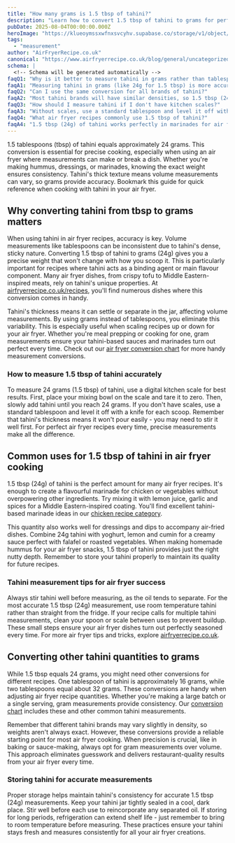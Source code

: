 ```yaml
---
title: "How many grams is 1.5 tbsp of tahini?"
description: "Learn how to convert 1.5 tbsp of tahini to grams for perfect recipes every time. Get accurate measurements for your air fryer dishes."
pubDate: 2025-08-04T00:00:00.000Z
heroImage: "https://klueoymssxwfnxsvcyhv.supabase.co/storage/v1/object/public/Shmucket/how-many-grams-is-1-5-tbsp-of-tahini.webp"
tags:
  - "measurement"
author: "AirFryerRecipe.co.uk"
canonical: "https://www.airfryerrecipe.co.uk/blog/general/uncategorized/how-many-grams-is-1-5-tbsp-of-tahini"
schema: |
  <!-- Schema will be generated automatically -->
faqQ1: "Why is it better to measure tahini in grams rather than tablespoons?"
faqA1: "Measuring tahini in grams (like 24g for 1.5 tbsp) is more accurate because tahini's thick, sticky consistency makes volume measurements inconsistent. Grams account for density variations and settling that can occur in the jar, ensuring precise amounts for recipes. This is especially important in air fryer cooking where exact measurements affect texture and cooking times."
faqQ2: "Can I use the same conversion for all brands of tahini?"
faqA2: "Most tahini brands will have similar densities, so 1.5 tbsp (24g) is a reliable conversion. However, some artisanal or oilier tahinis might vary slightly. For critical recipes, it's worth checking your specific brand's weight if the packaging provides nutritional information by weight and volume."
faqQ3: "How should I measure tahini if I don't have kitchen scales?"
faqA3: "Without scales, use a standard tablespoon and level it off with a straight edge for each 16g portion. For 1.5 tbsp (24g), measure one full level tablespoon plus half another, scraping off any excess. Remember to stir the tahini well first as separation can affect volume measurements."
faqQ4: "What air fryer recipes commonly use 1.5 tbsp of tahini?"
faqA4: "1.5 tbsp (24g) of tahini works perfectly in marinades for air fryer chicken or vegetables, as a base for sauces to accompany falafel or roasted dishes, and in homemade hummus for dipping air-fried pita. It's enough to add flavour without overwhelming other ingredients in most single-serving or small-batch recipes."
---
```

<p>1.5 tablespoons (tbsp) of tahini equals approximately 24 grams. This conversion is essential for precise cooking, especially when using an air fryer where measurements can make or break a dish. Whether you're making hummus, dressings, or marinades, knowing the exact weight ensures consistency. Tahini's thick texture means volume measurements can vary, so grams provide accuracy. Bookmark this guide for quick reference when cooking with tahini in your air fryer.</p>

<h2>Why converting tahini from tbsp to grams matters</h2>
<p>When using tahini in air fryer recipes, accuracy is key. Volume measurements like tablespoons can be inconsistent due to tahini's dense, sticky nature. Converting 1.5 tbsp of tahini to grams (24g) gives you a precise weight that won't change with how you scoop it. This is particularly important for recipes where tahini acts as a binding agent or main flavour component. Many air fryer dishes, from crispy tofu to Middle Eastern-inspired meats, rely on tahini's unique properties. At <a href=https://www.airfryerrecipe.co.uk/recipes>airfryerrecipe.co.uk/recipes</a>, you'll find numerous dishes where this conversion comes in handy.</p>

<p>Tahini's thickness means it can settle or separate in the jar, affecting volume measurements. By using grams instead of tablespoons, you eliminate this variability. This is especially useful when scaling recipes up or down for your air fryer. Whether you're meal prepping or cooking for one, gram measurements ensure your tahini-based sauces and marinades turn out perfect every time. Check out our <a href=https://www.airfryerrecipe.co.uk/air-fryer-conversion-chart>air fryer conversion chart</a> for more handy measurement conversions.</p>

<h3>How to measure 1.5 tbsp of tahini accurately</h3>
<p>To measure 24 grams (1.5 tbsp) of tahini, use a digital kitchen scale for best results. First, place your mixing bowl on the scale and tare it to zero. Then, slowly add tahini until you reach 24 grams. If you don't have scales, use a standard tablespoon and level it off with a knife for each scoop. Remember that tahini's thickness means it won't pour easily - you may need to stir it well first. For perfect air fryer recipes every time, precise measurements make all the difference.</p>

<h2>Common uses for 1.5 tbsp of tahini in air fryer cooking</h2>
<p>1.5 tbsp (24g) of tahini is the perfect amount for many air fryer recipes. It's enough to create a flavourful marinade for chicken or vegetables without overpowering other ingredients. Try mixing it with lemon juice, garlic and spices for a Middle Eastern-inspired coating. You'll find excellent tahini-based marinade ideas in our <a href=https://www.airfryerrecipe.co.uk/recipe-category/chicken>chicken recipe category</a>.</p>

<p>This quantity also works well for dressings and dips to accompany air-fried dishes. Combine 24g tahini with yoghurt, lemon and cumin for a creamy sauce perfect with falafel or roasted vegetables. When making homemade hummus for your air fryer snacks, 1.5 tbsp of tahini provides just the right nutty depth. Remember to store your tahini properly to maintain its quality for future recipes.</p>

<h3>Tahini measurement tips for air fryer success</h3>
<p>Always stir tahini well before measuring, as the oil tends to separate. For the most accurate 1.5 tbsp (24g) measurement, use room temperature tahini rather than straight from the fridge. If your recipe calls for multiple tahini measurements, clean your spoon or scale between uses to prevent buildup. These small steps ensure your air fryer dishes turn out perfectly seasoned every time. For more air fryer tips and tricks, explore <a href=https://www.airfryerrecipe.co.uk>airfryerrecipe.co.uk</a>.</p>

<h2>Converting other tahini quantities to grams</h2>
<p>While 1.5 tbsp equals 24 grams, you might need other conversions for different recipes. One tablespoon of tahini is approximately 16 grams, while two tablespoons equal about 32 grams. These conversions are handy when adjusting air fryer recipe quantities. Whether you're making a large batch or a single serving, gram measurements provide consistency. Our <a href=https://www.airfryerrecipe.co.uk/air-fryer-conversion-chart>conversion chart</a> includes these and other common tahini measurements.</p>

<p>Remember that different tahini brands may vary slightly in density, so weights aren't always exact. However, these conversions provide a reliable starting point for most air fryer cooking. When precision is crucial, like in baking or sauce-making, always opt for gram measurements over volume. This approach eliminates guesswork and delivers restaurant-quality results from your air fryer every time.</p>

<h3>Storing tahini for accurate measurements</h3>
<p>Proper storage helps maintain tahini's consistency for accurate 1.5 tbsp (24g) measurements. Keep your tahini jar tightly sealed in a cool, dark place. Stir well before each use to reincorporate any separated oil. If storing for long periods, refrigeration can extend shelf life - just remember to bring to room temperature before measuring. These practices ensure your tahini stays fresh and measures consistently for all your air fryer creations.</p>
